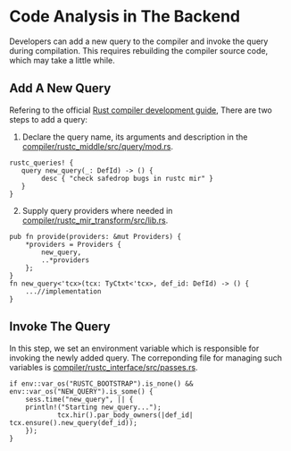 # Code Analysis in The Backend
Developers can add a new query to the compiler and invoke the query during compilation. 
This requires rebuilding the compiler source code, which may take a little while.

## Add A New Query
Refering to the official [Rust compiler development guide](https://rustc-dev-guide.rust-lang.org/query.html#adding-a-new-query),
There are two steps to add a query:
1) Declare the query name, its arguments and description in the [compiler/rustc_middle/src/query/mod.rs](https://github.com/Artisan-Lab/rap-rust/blob/master/compiler/rustc_middle/src/query/mod.rs).
```
rustc_queries! {
   query new_query(_: DefId) -> () {
        desc { "check safedrop bugs in rustc mir" }
   }
}
``` 
2) Supply query providers where needed in [compiler/rustc_mir_transform/src/lib.rs](https://github.com/Artisan-Lab/rap-rust/blob/master/compiler/rustc_mir_transform/src/lib.rs).
```
pub fn provide(providers: &mut Providers) {
    *providers = Providers {
        new_query,
        ..*providers
    };
}
fn new_query<'tcx>(tcx: TyCtxt<'tcx>, def_id: DefId) -> () {
    ...//implementation
}
```

## Invoke The Query
In this step, we set an environment variable which is responsible for invoking the newly added query.
The correponding file for managing such variables is [compiler/rustc_interface/src/passes.rs](https://github.com/Artisan-Lab/rap-rust/blob/master/compiler/rustc_interface/src/passes.rs).
```
if env::var_os("RUSTC_BOOTSTRAP").is_none() && env::var_os("NEW_QUERY").is_some() {
    sess.time("new_query", || {
    println!("Starting new_query...");
            tcx.hir().par_body_owners(|def_id| tcx.ensure().new_query(def_id));
    });
}
```
